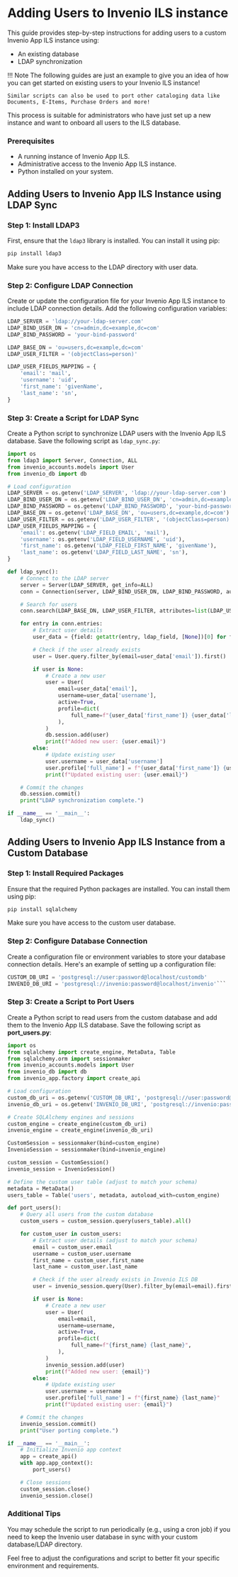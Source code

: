 # Adding Users to Invenio ILS instance

This guide provides step-by-step instructions for adding users to a custom Invenio App ILS instance using:

- An existing database
- LDAP synchronization

!!! Note
    The following guides are just an example to give you an idea of how you can get started on existing users to your Invenio ILS instance!

    Similar scripts can also be used to port other cataloging data like Documents, E-Items, Purchase Orders and more!

This process is suitable for administrators who have just set up a new instance and want to onboard all users to the ILS database.

### Prerequisites

- A running instance of Invenio App ILS.
- Administrative access to the Invenio App ILS instance.
- Python installed on your system.

## Adding Users to Invenio App ILS Instance using LDAP Sync

### Step 1: Install LDAP3

First, ensure that the `ldap3` library is installed. You can install it using pip:

```bash
pip install ldap3
```

Make sure you have access to the LDAP directory with user data.

### Step 2: Configure LDAP Connection

Create or update the configuration file for your Invenio App ILS instance to include LDAP connection details. Add the following configuration variables:

```python
LDAP_SERVER = 'ldap://your-ldap-server.com'
LDAP_BIND_USER_DN = 'cn=admin,dc=example,dc=com'
LDAP_BIND_PASSWORD = 'your-bind-password'

LDAP_BASE_DN = 'ou=users,dc=example,dc=com'
LDAP_USER_FILTER = '(objectClass=person)'

LDAP_USER_FIELDS_MAPPING = {
    'email': 'mail',
    'username': 'uid',
    'first_name': 'givenName',
    'last_name': 'sn',
}
```

### Step 3: Create a Script for LDAP Sync

Create a Python script to synchronize LDAP users with the Invenio App ILS database. Save the following script as `ldap_sync.py`:

```python
import os
from ldap3 import Server, Connection, ALL
from invenio_accounts.models import User
from invenio_db import db

# Load configuration
LDAP_SERVER = os.getenv('LDAP_SERVER', 'ldap://your-ldap-server.com')
LDAP_BIND_USER_DN = os.getenv('LDAP_BIND_USER_DN', 'cn=admin,dc=example,dc=com')
LDAP_BIND_PASSWORD = os.getenv('LDAP_BIND_PASSWORD', 'your-bind-password')
LDAP_BASE_DN = os.getenv('LDAP_BASE_DN', 'ou=users,dc=example,dc=com')
LDAP_USER_FILTER = os.getenv('LDAP_USER_FILTER', '(objectClass=person)')
LDAP_USER_FIELDS_MAPPING = {
    'email': os.getenv('LDAP_FIELD_EMAIL', 'mail'),
    'username': os.getenv('LDAP_FIELD_USERNAME', 'uid'),
    'first_name': os.getenv('LDAP_FIELD_FIRST_NAME', 'givenName'),
    'last_name': os.getenv('LDAP_FIELD_LAST_NAME', 'sn'),
}

def ldap_sync():
    # Connect to the LDAP server
    server = Server(LDAP_SERVER, get_info=ALL)
    conn = Connection(server, LDAP_BIND_USER_DN, LDAP_BIND_PASSWORD, auto_bind=True)

    # Search for users
    conn.search(LDAP_BASE_DN, LDAP_USER_FILTER, attributes=list(LDAP_USER_FIELDS_MAPPING.values()))

    for entry in conn.entries:
        # Extract user details
        user_data = {field: getattr(entry, ldap_field, [None])[0] for field, ldap_field in LDAP_USER_FIELDS_MAPPING.items()}

        # Check if the user already exists
        user = User.query.filter_by(email=user_data['email']).first()

        if user is None:
            # Create a new user
            user = User(
                email=user_data['email'],
                username=user_data['username'],
                active=True,
                profile=dict(
                    full_name=f"{user_data['first_name']} {user_data['last_name']}",
                ),
            )
            db.session.add(user)
            print(f"Added new user: {user.email}")
        else:
            # Update existing user
            user.username = user_data['username']
            user.profile['full_name'] = f"{user_data['first_name']} {user_data['last_name']}"
            print(f"Updated existing user: {user.email}")

    # Commit the changes
    db.session.commit()
    print("LDAP synchronization complete.")

if __name__ == '__main__':
    ldap_sync()
```

## Adding Users to Invenio App ILS Instance from a Custom Database

### Step 1: Install Required Packages

Ensure that the required Python packages are installed. You can install them using pip:

```bash
pip install sqlalchemy
```

Make sure you have access to the custom user database.

### Step 2: Configure Database Connection

Create a configuration file or environment variables to store your database connection details. Here's an example of setting up a configuration file:

````python
CUSTOM_DB_URI = 'postgresql://user:password@localhost/customdb'
INVENIO_DB_URI = 'postgresql://invenio:password@localhost/invenio'```
````

### Step 3: Create a Script to Port Users

Create a Python script to read users from the custom database and add them to the Invenio App ILS database. Save the following script as **port_users.py**:

```python
import os
from sqlalchemy import create_engine, MetaData, Table
from sqlalchemy.orm import sessionmaker
from invenio_accounts.models import User
from invenio_db import db
from invenio_app.factory import create_api

# Load configuration
custom_db_uri = os.getenv('CUSTOM_DB_URI', 'postgresql://user:password@localhost/customdb')
invenio_db_uri = os.getenv('INVENIO_DB_URI', 'postgresql://invenio:password@localhost/invenio')

# Create SQLAlchemy engines and sessions
custom_engine = create_engine(custom_db_uri)
invenio_engine = create_engine(invenio_db_uri)

CustomSession = sessionmaker(bind=custom_engine)
InvenioSession = sessionmaker(bind=invenio_engine)

custom_session = CustomSession()
invenio_session = InvenioSession()

# Define the custom user table (adjust to match your schema)
metadata = MetaData()
users_table = Table('users', metadata, autoload_with=custom_engine)

def port_users():
    # Query all users from the custom database
    custom_users = custom_session.query(users_table).all()

    for custom_user in custom_users:
        # Extract user details (adjust to match your schema)
        email = custom_user.email
        username = custom_user.username
        first_name = custom_user.first_name
        last_name = custom_user.last_name

        # Check if the user already exists in Invenio ILS DB
        user = invenio_session.query(User).filter_by(email=email).first()

        if user is None:
            # Create a new user
            user = User(
                email=email,
                username=username,
                active=True,
                profile=dict(
                    full_name=f"{first_name} {last_name}",
                ),
            )
            invenio_session.add(user)
            print(f"Added new user: {email}")
        else:
            # Update existing user
            user.username = username
            user.profile['full_name'] = f"{first_name} {last_name}"
            print(f"Updated existing user: {email}")

    # Commit the changes
    invenio_session.commit()
    print("User porting complete.")

if __name__ == '__main__':
    # Initialize Invenio app context
    app = create_api()
    with app.app_context():
        port_users()

    # Close sessions
    custom_session.close()
    invenio_session.close()
```

### Additional Tips

You may schedule the script to run periodically (e.g., using a cron job) if you need to keep the Invenio user database in sync with your custom database/LDAP directory.

Feel free to adjust the configurations and script to better fit your specific environment and requirements.

